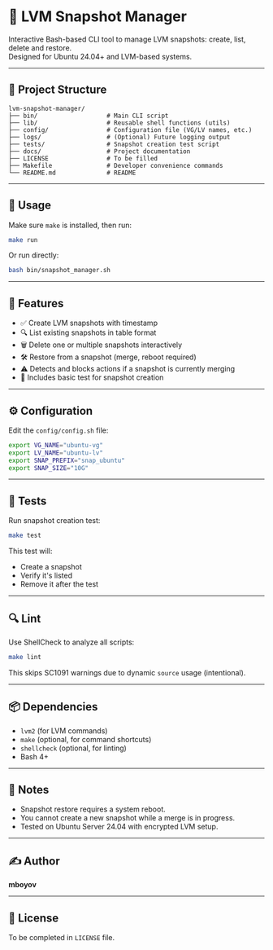 # 🧪 LVM Snapshot Manager

Interactive Bash-based CLI tool to manage LVM snapshots: create, list, delete and restore.  
Designed for Ubuntu 24.04+ and LVM-based systems.

---

## 📁 Project Structure

```
lvm-snapshot-manager/
├── bin/                   # Main CLI script
├── lib/                   # Reusable shell functions (utils)
├── config/                # Configuration file (VG/LV names, etc.)
├── logs/                  # (Optional) Future logging output
├── tests/                 # Snapshot creation test script
├── docs/                  # Project documentation
├── LICENSE                # To be filled
├── Makefile               # Developer convenience commands
└── README.md              # README
```
---

## 🚀 Usage

Make sure `make` is installed, then run:

```bash
make run
```

Or run directly:

```bash
bash bin/snapshot_manager.sh
```

---

## 🧩 Features

- ✅ Create LVM snapshots with timestamp
- 🔍 List existing snapshots in table format
- 🗑️ Delete one or multiple snapshots interactively
- 🛠️ Restore from a snapshot (merge, reboot required)
- ⚠️ Detects and blocks actions if a snapshot is currently merging
- 🧪 Includes basic test for snapshot creation

---

## ⚙️ Configuration

Edit the `config/config.sh` file:

```bash
export VG_NAME="ubuntu-vg"
export LV_NAME="ubuntu-lv"
export SNAP_PREFIX="snap_ubuntu"
export SNAP_SIZE="10G"
```

---

## 🧪 Tests

Run snapshot creation test:

```bash
make test
```

This test will:
- Create a snapshot
- Verify it's listed
- Remove it after the test

---

## 🔍 Lint

Use ShellCheck to analyze all scripts:

```bash
make lint
```

This skips SC1091 warnings due to dynamic `source` usage (intentional).

---

## 📦 Dependencies

- `lvm2` (for LVM commands)
- `make` (optional, for command shortcuts)
- `shellcheck` (optional, for linting)
- Bash 4+

---

## 📝 Notes

- Snapshot restore requires a system reboot.
- You cannot create a new snapshot while a merge is in progress.
- Tested on Ubuntu Server 24.04 with encrypted LVM setup.

---

## ✍️ Author

**mboyov**

---

## 📄 License

To be completed in `LICENSE` file.

